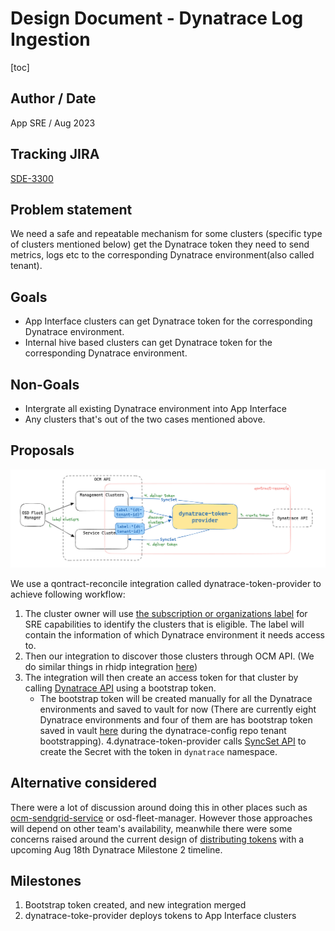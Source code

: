# Design Document - Dynatrace Log Ingestion

[toc]

## Author / Date

App SRE / Aug 2023

## Tracking JIRA

[SDE-3300](https://issues.redhat.com/browse/SDE-3300)

## Problem statement

We need a safe and repeatable mechanism for some clusters (specific type of clusters mentioned below) get the Dynatrace token they need to send metrics, logs etc to the corresponding Dynatrace environment(also called tenant).

## Goals

* App Interface clusters can get Dynatrace token for the corresponding Dynatrace environment.
* Internal hive based clusters can get Dynatrace token for the corresponding Dynatrace environment.

## Non-Goals

* Intergrate all existing Dynatrace environment into App Interface
* Any clusters that's out of the two cases mentioned above.

## Proposals
![](images/dynatrace-token-provider.png)

We use a qontract-reconcile integration called dynatrace-token-provider to achieve following workflow:

1. The cluster owner will use [the subscription or organizations label](https://service.pages.redhat.com/dev-guidelines/docs/sre-capabilities/framework/ocm-labels/) for SRE capabilities to identify the clusters that is eligible. The label will contain the information of which Dynatrace environment it needs access to. 
2. Then our integration to discover those clusters through OCM API. (We do similar things in rhidp integration [here](https://github.com/app-sre/qontract-reconcile/blob/master/reconcile/rhidp/common.py#L42))
3. The integration will then create an access token for that cluster by calling [Dynatrace API](https://www.dynatrace.com/support/help/dynatrace-api/environment-api/tokens-v2/api-tokens/post-token) using a bootstrap token. 
    * The bootstrap token will be created manually for all the Dynatrace environments and saved to vault for now (There are currently eight Dynatrace environments and four of them are has bootstrap token saved in vault [here](https://vault.devshift.net/ui/vault/secrets/app-sre/list/creds/dynatrace/redhat-aws/bootstrap-api-tokens/) during the dynatrace-config repo tenant bootstrapping).
4.dynatrace-token-provider calls [SyncSet API](https://api.openshift.com/#/default/post_api_clusters_mgmt_v1_clusters__cluster_id__external_configuration_syncsets) to create the Secret with the token in `dynatrace` namespace.

## Alternative considered

There were a lot of discussion around doing this in other places such as [ocm-sendgrid-service](https://gitlab.cee.redhat.com/service/ocm-sendgrid-service) or osd-fleet-manager. However those approaches will depend on other team's availability, meanwhile there were some concerns raised around the current design of [distributing tokens](https://docs.google.com/document/d/1rAPTtEXCz7KQAbXruEkbkkZLa2rHJSlyTAVtnv1GeO4/edit#heading=h.lx1q59w5wz3o) with a upcoming Aug 18th Dynatrace Milestone 2 timeline.


## Milestones
1. Bootstrap token created, and new integration merged
2. dynatrace-toke-provider deploys tokens to App Interface clusters